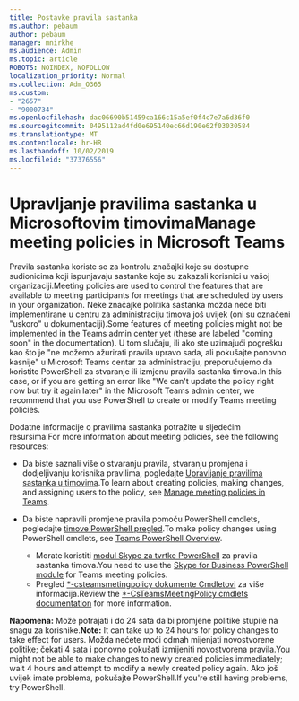 ```yaml
---
title: Postavke pravila sastanka
ms.author: pebaum
author: pebaum
manager: mnirkhe
ms.audience: Admin
ms.topic: article
ROBOTS: NOINDEX, NOFOLLOW
localization_priority: Normal
ms.collection: Adm_O365
ms.custom:
- "2657"
- "9000734"
ms.openlocfilehash: dac06690b51459ca166c15a5ef0f4c7e7a6d36f0
ms.sourcegitcommit: 0495112ad4fd0e695140ec66d190e62f03030584
ms.translationtype: MT
ms.contentlocale: hr-HR
ms.lasthandoff: 10/02/2019
ms.locfileid: "37376556"
---
```

# <a name="manage-meeting-policies-in-microsoft-teams"></a><span data-ttu-id="087b2-102">Upravljanje pravilima sastanka u Microsoftovim timovima</span><span class="sxs-lookup"><span data-stu-id="087b2-102">Manage meeting policies in Microsoft Teams</span></span>

<span data-ttu-id="087b2-103">Pravila sastanka koriste se za kontrolu značajki koje su dostupne sudionicima koji ispunjavaju sastanke koje su zakazali korisnici u vašoj organizaciji.</span><span class="sxs-lookup"><span data-stu-id="087b2-103">Meeting policies are used to control the features that are available to meeting participants for meetings that are scheduled by users in your organization.</span></span> <span data-ttu-id="087b2-104">Neke značajke politika sastanka možda neće biti implementirane u centru za administraciju timova još uvijek (oni su označeni "uskoro" u dokumentaciji).</span><span class="sxs-lookup"><span data-stu-id="087b2-104">Some features of meeting policies might not be implemented in the Teams admin center yet (these are labeled "coming soon" in the documentation).</span></span> <span data-ttu-id="087b2-105">U tom slučaju, ili ako ste uzimajući pogrešku kao što je "ne možemo ažurirati pravila upravo sada, ali pokušajte ponovno kasnije" u Microsoft Teams centar za administraciju, preporučujemo da koristite PowerShell za stvaranje ili izmjenu pravila sastanka timova.</span><span class="sxs-lookup"><span data-stu-id="087b2-105">In this case, or if you are getting an error like "We can't update the policy right now but try it again later" in the Microsoft Teams admin center, we recommend that you use PowerShell to create or modify Teams meeting policies.</span></span> 

<span data-ttu-id="087b2-106">Dodatne informacije o pravilima sastanka potražite u sljedećim resursima:</span><span class="sxs-lookup"><span data-stu-id="087b2-106">For more information about meeting policies, see the following resources:</span></span>

- <span data-ttu-id="087b2-107">Da biste saznali više o stvaranju pravila, stvaranju promjena i dodjeljivanju korisnika pravilima, pogledajte [Upravljanje pravilima sastanka u timovima](https://docs.microsoft.com/en-us/microsoftteams/meeting-policies-in-teams).</span><span class="sxs-lookup"><span data-stu-id="087b2-107">To learn about creating policies, making changes, and assigning users to the policy, see [Manage meeting policies in Teams](https://docs.microsoft.com/en-us/microsoftteams/meeting-policies-in-teams).</span></span>

- <span data-ttu-id="087b2-108">Da biste napravili promjene pravila pomoću PowerShell cmdlets, pogledajte [timove PowerShell pregled](https://docs.microsoft.com/microsoftteams/teams-powershell-overview).</span><span class="sxs-lookup"><span data-stu-id="087b2-108">To make policy changes using PowerShell cmdlets, see [Teams PowerShell Overview](https://docs.microsoft.com/microsoftteams/teams-powershell-overview).</span></span> 
    - <span data-ttu-id="087b2-109">Morate koristiti [modul Skype za tvrtke PowerShell](https://www.microsoft.com/download/details.aspx?id=39366) za pravila sastanka timova.</span><span class="sxs-lookup"><span data-stu-id="087b2-109">You need to use the [Skype for Business PowerShell module](https://www.microsoft.com/download/details.aspx?id=39366) for Teams meeting policies.</span></span> 
    - <span data-ttu-id="087b2-110">Pregled [\*-csteamsmetingpolicy dokumente Cmdletovi](https://docs.microsoft.com/search/?search=CsTeamsMeetingPolicy&view=skype-ps) za više informacija.</span><span class="sxs-lookup"><span data-stu-id="087b2-110">Review the [\*-CsTeamsMeetingPolicy cmdlets documentation](https://docs.microsoft.com/search/?search=CsTeamsMeetingPolicy&view=skype-ps) for more information.</span></span>

<span data-ttu-id="087b2-111">**Napomena:** Može potrajati i do 24 sata da bi promjene politike stupile na snagu za korisnike.</span><span class="sxs-lookup"><span data-stu-id="087b2-111">**Note:** It can take up to 24 hours for policy changes to take effect for users.</span></span> <span data-ttu-id="087b2-112">Možda nećete moći odmah mijenjati novostvorene politike; čekati 4 sata i ponovno pokušati izmijeniti novostvorena pravila.</span><span class="sxs-lookup"><span data-stu-id="087b2-112">You might not be able to make changes to newly created policies immediately; wait 4 hours and attempt to modify a newly created policy again.</span></span> <span data-ttu-id="087b2-113">Ako još uvijek imate problema, pokušajte PowerShell.</span><span class="sxs-lookup"><span data-stu-id="087b2-113">If you're still having problems, try PowerShell.</span></span>  